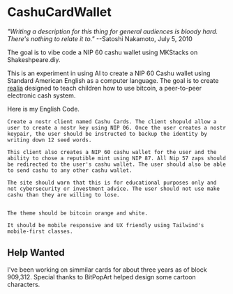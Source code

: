 # CashuCardWallet
*"Writing a description for this thing for general audiences is bloody hard. There's nothing to relate it to."*
--Satoshi Nakamoto, July 5, 2010

The goal is to vibe code a NIP 60 cashu wallet using MKStacks on Shakeshpeare.diy.

This is an experiment in using AI to create a NIP 60 Cashu wallet using Standard American English as a computer language. The goal is to create [realia](https://www.merriam-webster.com/dictionary/realia) designed to teach children how to use bitcoin, a peer-to-peer electronic cash system.


Here is my English Code.

```
Create a nostr client named Cashu Cards. The client shopuld allow a user to create a nostr key using NIP 06. Once the user creates a nostr keypair, the user should be instructed to backup the identity by writing down 12 seed words.

This client also creates a NIP 60 cashu wallet for the user and the ability to chose a reputible mint using NIP 87. All Nip 57 zaps should be redirected to the user's cashu wallet. The user should also be able to send cashu to any other cashu wallet.

The site should warn that this is for educational purposes only and not cybersecurity or investment advice. The user should not use make cashu than they are willing to lose.


The theme should be bitcoin orange and white.

It should be mobile responsive and UX friendly using Tailwind's mobile-first classes.
```
## Help Wanted

I've been working on simmilar cards for about three years as of block 909,312.
Special thanks to BitPopArt helped design some cartoon characters.
